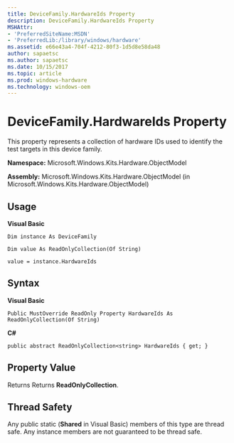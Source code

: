 ```yaml
---
title: DeviceFamily.HardwareIds Property
description: DeviceFamily.HardwareIds Property
MSHAttr:
- 'PreferredSiteName:MSDN'
- 'PreferredLib:/library/windows/hardware'
ms.assetid: e66e43a4-704f-4212-80f3-1d5d8e58da48
author: sapaetsc
ms.author: sapaetsc
ms.date: 10/15/2017
ms.topic: article
ms.prod: windows-hardware
ms.technology: windows-oem
---
```


# DeviceFamily.HardwareIds Property


This property represents a collection of hardware IDs used to identify the test targets in this device family.

**Namespace:** Microsoft.Windows.Kits.Hardware.ObjectModel

**Assembly:** Microsoft.Windows.Kits.Hardware.ObjectModel (in Microsoft.Windows.Kits.Hardware.ObjectModel)

## <span id="Usage"></span><span id="usage"></span><span id="USAGE"></span>Usage


**Visual Basic**

`Dim instance As DeviceFamily`

`Dim value As ReadOnlyCollection(Of String)`

`value = instance.HardwareIds`

## <span id="Syntax"></span><span id="syntax"></span><span id="SYNTAX"></span>Syntax


**Visual Basic**

`Public MustOverride ReadOnly Property HardwareIds As ReadOnlyCollection(Of String)`

**C#**

`public abstract ReadOnlyCollection<string> HardwareIds { get; }`

## <span id="Property_Value"></span><span id="property_value"></span><span id="PROPERTY_VALUE"></span>Property Value


Returns Returns **ReadOnlyCollection**.

## <span id="Thread_Safety"></span><span id="thread_safety"></span><span id="THREAD_SAFETY"></span>Thread Safety


Any public static (**Shared** in Visual Basic) members of this type are thread safe. Any instance members are not guaranteed to be thread safe.

 

 






